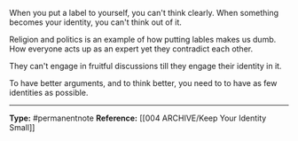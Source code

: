 When you put a label to yourself, you can't think clearly. When something becomes your identity, you can't think out of it.

Religion and politics is an example of how putting lables makes us dumb. How everyone acts up as an expert yet they contradict each other. 

They can't engage in fruitful discussions till they engage their identity in it. 

To have better arguments, and to think better, you need to to have as few identities as possible. 


----
**Type:** #permanentnote 
**Reference:** [[004 ARCHIVE/Keep Your Identity Small]]

